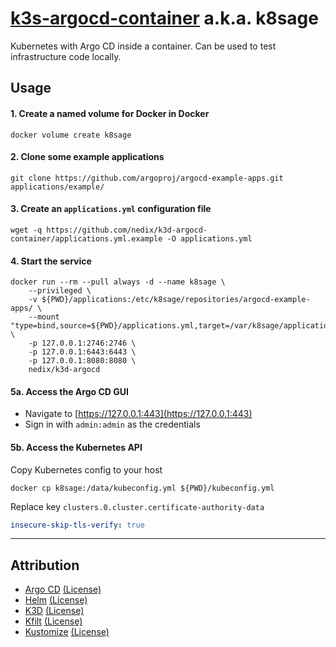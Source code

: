 # [k3s-argocd-container](https://github.com/nedix/k3d-argocd-container) a.k.a. k8sage

Kubernetes with Argo CD inside a container.
Can be used to test infrastructure code locally.

## Usage

#### 1. Create a named volume for Docker in Docker

```
docker volume create k8sage
```

#### 2. Clone some example applications

```shell
git clone https://github.com/argoproj/argocd-example-apps.git applications/example/
```

#### 3. Create an `applications.yml` configuration file

```shell
wget -q https://github.com/nedix/k3d-argocd-container/applications.yml.example -O applications.yml
```

#### 4. Start the service

```shell
docker run --rm --pull always -d --name k8sage \
    --privileged \
    -v ${PWD}/applications:/etc/k8sage/repositories/argocd-example-apps/ \
    --mount "type=bind,source=${PWD}/applications.yml,target=/var/k8sage/applications.yml" \
    -p 127.0.0.1:2746:2746 \
    -p 127.0.0.1:6443:6443 \
    -p 127.0.0.1:8080:8080 \
    nedix/k3d-argocd
```

#### 5a. Access the Argo CD GUI

- Navigate to [https://127.0.0.1:443](https://127.0.0.1:443)
- Sign in with `admin:admin` as the credentials

#### 5b. Access the Kubernetes API

Copy Kubernetes config to your host

```shell
docker cp k8sage:/data/kubeconfig.yml ${PWD}/kubeconfig.yml
```

Replace key `clusters.0.cluster.certificate-authority-data`

```yaml
insecure-skip-tls-verify: true
```

<hr>

## Attribution

- [Argo CD] [(License)](https://raw.githubusercontent.com/argoproj/argo-cd/master/LICENSE)
- [Helm] [(License)](https://raw.githubusercontent.com/helm/helm/main/LICENSE)
- [K3D] [(License)](https://raw.githubusercontent.com/k3d-io/k3d/main/LICENSE)
- [Kfilt] [(License)](https://raw.githubusercontent.com/ryane/kfilt/main/LICENSE)
- [Kustomize] [(License)](https://raw.githubusercontent.com/kubernetes-sigs/kustomize/master/LICENSE)

[Argo CD]: https://github.com/argoproj/argo-cd
[Helm]: https://github.com/helm/helm
[K3D]: https://github.com/k3d-io/k3d
[Kfilt]: https://github.com/ryane/kfilt
[Kustomize]: https://github.com/kubernetes-sigs/kustomize
